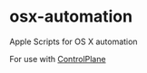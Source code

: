 # osx-automation
Apple Scripts for OS X automation

For use with [ControlPlane](http://www.controlplaneapp.com/feature-list/)
